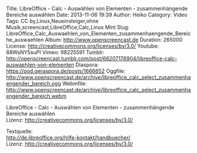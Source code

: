 Title: LibreOffice - Calc - Auswählen von Elementen - zusammenhängende Bereiche auswählen
Date: 2013-11-06 19:39
Author: Heiko
Category: Video
Tags: CC by,Linux,Neueinsteiger,ohne Musik,screencast,LibreOffice,Calc,Linux Mint
Slug: LibreOffice_Calc_Auswaehlen_von_Elementen_zusammenhaengende_Bereiche_auswaehlen
Album: http://www.openscreencast.de
Duration: 265000
License: http://creativecommons.org/licenses/by/3.0/
Youtube: 88WsNY5suPI
Vimeo: 98225591
Tumblr: http://openscreencast.tumblr.com/post/66207176904/libreoffice-calc-auswaehlen-von-elementen
Diaspora: https://pod.geraspora.de/posts/1666652
Oggfile: http://www.openscreencast.de/archive/libreoffice_calc_select_zusammenhaengender_bereich.ogg
Webmfile: http://www.openscreencast.de/archive/libreoffice_calc_select_zusammenhaengender_bereich.webm

LibreOffice - Calc - Auswählen von Elementen - zusammenhängende Bereiche
auswählen  
Lizenz: <http://creativecommons.org/licenses/by/3.0/>  
  
Textquelle:  
<http://de.libreoffice.org/hilfe-kontakt/handbuecher/>  
Lizenz: <http://creativecommons.org/licenses/by/3.0/>

